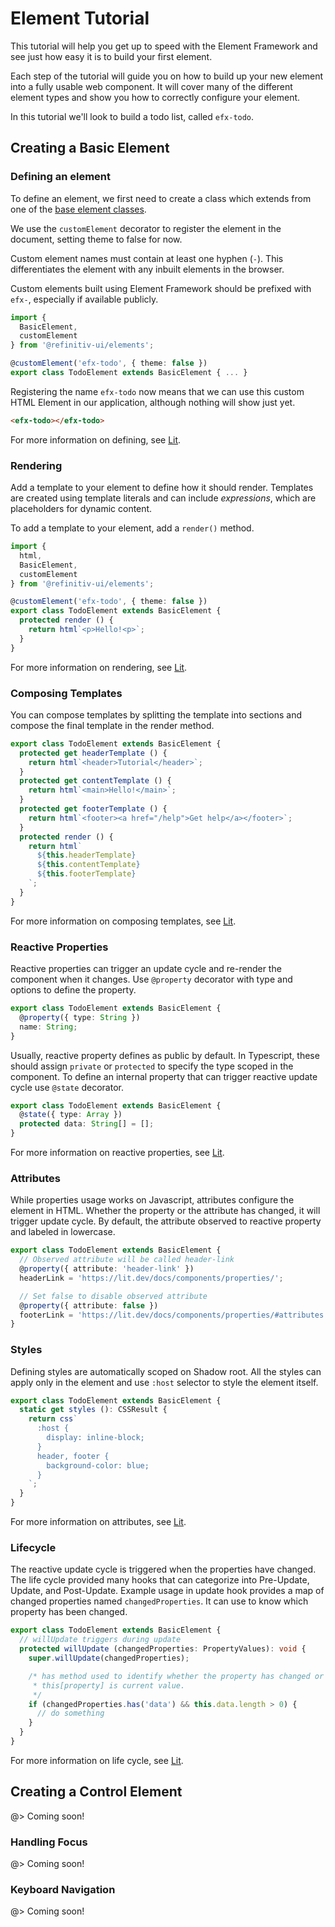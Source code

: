 <!--
title: Tutorial - Creating an element
location: ./tutorials/element
type: page
layout: default
-->


# Element Tutorial

This tutorial will help you get up to speed with the Element Framework and see just how easy it is to build your first element.

Each step of the tutorial will guide you on how to build up your new element into a fully usable web component. It will cover many of the different element types and show you how to correctly configure your element.

In this tutorial we'll look to build a todo list, called `efx-todo`.


## Creating a Basic Element

### Defining an element

To define an element, we first need to create a class which extends from one of the [base element classes](./element-types).

We use the `customElement` decorator to register the element in the document, setting theme to false for now.

Custom element names must contain at least one hyphen (`-`). This differentiates the element with any inbuilt elements in the browser.

Custom elements built using Element Framework should be prefixed with `efx-`, especially if available publicly.

```ts
import {
  BasicElement,
  customElement
} from '@refinitiv-ui/elements';

@customElement('efx-todo', { theme: false })
export class TodoElement extends BasicElement { ... }
```

Registering the name `efx-todo` now means that we can use this custom HTML Element in our application, although nothing will show just yet.

```html
<efx-todo></efx-todo>
```

For more information on defining, see [Lit](https://lit.dev/docs/components/defining/).

### Rendering

Add a template to your element to define how it should render. Templates are created using template literals and can include _expressions_, which are placeholders for dynamic content.

To add a template to your element, add a `render()` method.

```ts
import {
  html,
  BasicElement,
  customElement
} from '@refinitiv-ui/elements';

@customElement('efx-todo', { theme: false })
export class TodoElement extends BasicElement {
  protected render () {
    return html`<p>Hello!<p>`;
  }
}
```

For more information on rendering, see [Lit](https://lit.dev/docs/components/rendering/).

### Composing Templates

You can compose templates by splitting the template into sections and compose the final template in the render method.

```ts
export class TodoElement extends BasicElement {
  protected get headerTemplate () {
    return html`<header>Tutorial</header>`;
  }
  protected get contentTemplate () {
    return html`<main>Hello!</main>`;
  }
  protected get footerTemplate () {
    return html`<footer><a href="/help">Get help</a></footer>`;
  }
  protected render () {
    return html`
      ${this.headerTemplate}
      ${this.contentTemplate}
      ${this.footerTemplate}
    `;
  }
}
```

For more information on composing templates, see [Lit](https://lit.dev/docs/components/rendering/#composing-templates).

### Reactive Properties

Reactive properties can trigger an update cycle and re-render the component when it changes. Use `@property` decorator with type and options to define the property.

```ts
export class TodoElement extends BasicElement {
  @property({ type: String })
  name: String;
}
```

Usually, reactive property defines as public by default. In Typescript, these should assign `private` or `protected` to specify the type scoped in the component. To define an internal property that can trigger reactive update cycle use `@state` decorator.

```ts
export class TodoElement extends BasicElement {
  @state({ type: Array })
  protected data: String[] = [];
}
```

For more information on reactive properties, see [Lit](https://lit.dev/docs/components/properties/).

### Attributes

While properties usage works on Javascript, attributes configure the element in HTML. Whether the property or the attribute has changed, it will trigger update cycle. By default, the attribute observed to reactive property and labeled in lowercase.

```ts
export class TodoElement extends BasicElement {
  // Observed attribute will be called header-link 
  @property({ attribute: 'header-link' })
  headerLink = 'https://lit.dev/docs/components/properties/';

  // Set false to disable observed attribute 
  @property({ attribute: false })
  footerLink = 'https://lit.dev/docs/components/properties/#attributes';
}
```

### Styles

Defining styles are automatically scoped on Shadow root. All the styles can apply only in the element and use `:host` selector to style the element itself.

```ts
export class TodoElement extends BasicElement {
  static get styles (): CSSResult {
    return css`
      :host {
        display: inline-block;
      }
      header, footer {
        background-color: blue;
      }
    `;
  }
}
```

For more information on attributes, see [Lit](https://lit.dev/docs/components/styles/).

### Lifecycle

The reactive update cycle is triggered when the properties have changed. The life cycle provided many hooks that can categorize into Pre-Update, Update, and Post-Update. Example usage in update hook provides a map of changed properties named `changedProperties`. It can use to know which property has been changed.

```ts
export class TodoElement extends BasicElement {
  // willUpdate triggers during update
  protected willUpdate (changedProperties: PropertyValues): void {
    super.willUpdate(changedProperties);

    /* has method used to identify whether the property has changed or not.
     * this[property] is current value.
     */
    if (changedProperties.has('data') && this.data.length > 0) {
      // do something
    }
  }
}
```

For more information on life cycle, see [Lit](https://lit.dev/docs/components/lifecycle).

## Creating a Control Element

@> Coming soon!

### Handling Focus

@> Coming soon!

### Keyboard Navigation

@> Coming soon!

